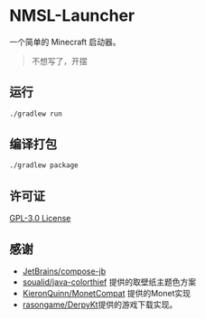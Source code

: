 # NMSL-Launcher

一个简单的 Minecraft 启动器。

> 不想写了，开摆

## 运行

```bash
./gradlew run
```

## 编译打包

```bash
./gradlew package
```

## 许可证

[GPL-3.0 License](https://github.com/purofle/NMSL-Launcher/blob/main/LICENSE)

## 感谢

- [JetBrains/compose-jb](https://github.com/JetBrains/compose-jb)
- [soualid/java-colorthief](https://github.com/soualid/java-colorthief) 提供的取壁纸主题色方案
- [KieronQuinn/MonetCompat](https://github.com/KieronQuinn/MonetCompat) 提供的Monet实现
- [rasongame/DerpyKt](https://github.com/rasongame/DerpyKt)提供的游戏下载实现。
